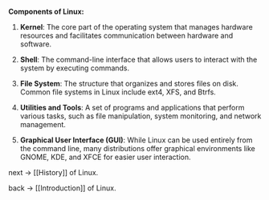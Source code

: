 **Components of Linux:**

1. **Kernel**: The core part of the operating system that manages hardware resources and facilitates communication between hardware and software.
    
2. **Shell**: The command-line interface that allows users to interact with the system by executing commands.
    
3. **File System**: The structure that organizes and stores files on disk. Common file systems in Linux include ext4, XFS, and Btrfs.
    
4. **Utilities and Tools**: A set of programs and applications that perform various tasks, such as file manipulation, system monitoring, and network management.
    
5. **Graphical User Interface (GUI)**: While Linux can be used entirely from the command line, many distributions offer graphical environments like GNOME, KDE, and XFCE for easier user interaction.

next -> [[History]] of Linux.

back -> [[Introduction]] of Linux.
